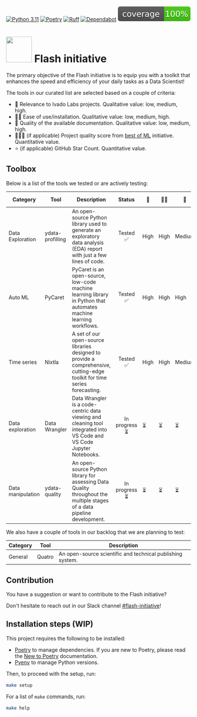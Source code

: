 [![Python 3.11](https://img.shields.io/badge/python-3.11-blue.svg)](https://www.python.org/downloads/release/python-3110/)
[![Poetry](https://img.shields.io/endpoint?url=https://python-poetry.org/badge/v0.json)](https://python-poetry.org/)
[![Ruff](https://img.shields.io/endpoint?url=https://raw.githubusercontent.com/astral-sh/ruff/main/assets/badge/v2.json)](https://github.com/astral-sh/ruff)
[![Dependabot](https://badgen.net/badge/Dependabot/enabled/green?icon=dependabot)](https://dependabot.com/)
![Coverage](coverage.svg)

<h1>
   <img src="https://github.com/user-attachments/assets/adc9f12a-7f98-4c93-b35d-f034f38c8030" width="70" height="70" > Flash initiative
</h1>

The primary objective of the Flash initiative is to equip you with a toolkit that enhances the speed and efficiency of your daily tasks as a Data Scientist!

The tools in our curated list are selected based on a couple of criteria:

- 👥 Relevance to Ivado Labs projects. Qualitative value: low, medium, high.
- 👨‍💻 Ease of use/installation. Qualitative value: low, medium, high.
- 📖 Quality of the available documentation. Qualitative value: low, medium, high.
- 🥇🥈🥉 (if applicable) Project quality score from [best of ML](https://github.com/ml-tooling/best-of-ml-python) initiative. Quantitative value.
- ⭐ (if applicable) GitHub Star Count. Quantitative value.

## Toolbox

Below is a list of the tools we tested or are actively testing:

| Category          | Tool         | Description                                                                                                               |     Status      | 👥       | 👨‍💻 | 📖 | 🥇🥈🥉 |  ⭐   | Quick tutorial    |
|-------------------|--------------|---------------------------------------------------------------------------------------------------------------------------|:---------------:|----------|-----|----|:------:|:----:|----------------------|
| Data Exploration | ydata-profilling | An open-source Python library used to generate an exploratory data analysis (EDA) report with just a few lines of code.|    Tested ✅     |   High |  High |  Medium |   35   | 13K  | Available [here](./notebooks/EDA/pandas-profiling/README.md) |
| Auto ML           | PyCaret      | PyCaret is an open-source, low-code machine learning library in Python that automates machine learning workflows.         |    Tested ✅     |   High |  High |  High |   37   | 8.6K | Available [here](./notebooks/ML/AutoML/PyCaret/README.md) |
| Time series       | Nixtla       | A set of our open-source libraries designed to provide a comprehensive, cutting-edge toolkit for time series forecasting. |  Tested ✅    | High | High | Medium |   34   | 3.6K |Available [here](./notebooks/ML/NixtlaREADME.md) |    |
| Data exploration  | Data Wrangler | Data Wrangler is a code-centric data viewing and cleaning tool integrated into VS Code and VS Code Jupyter Notebooks.     |  In progress ⏳  |  ⏳  | ⏳|⏳ |  N/A   | N/A  | Not available yet !     |
| Data manipulation | ydata-quality | An open-source Python library for assessing Data Quality throughout the multiple stages of a data pipeline development.   | In progress ⏳   |   ⏳ | ⏳ | ⏳ |  N/A   | 420  |  Not available yet !  |

We also have a couple of tools in our backlog that we are planning to test:

| Category         | Tool             | Description                                                                             |
|------------------|------------------|-----------------------------------------------------------------------------------------|
| General          | Quatro           | An open-source scientific and technical publishing system.                              |


## Contribution
You have a suggestion or want to contribute to the Flash initiative?

Don't hesitate to reach out in our Slack channel [#flash-initiative](https://ivadolabscommittee.slack.com/archives/C06QXHPRLMR)!

## Installation steps (WIP)

This project requires the following to be installed:
- [Poetry](https://python-poetry.org/docs/#installation) to manage dependencies. If you are new to Poetry, please read the [New to Poetry](docs/POETRY.md) documentation.
- [Pyenv](https://github.com/pyenv/pyenv?tab=readme-ov-file#installation) to manage Python versions.

Then, to proceed with the setup, run:
```bash
make setup
```

For a list of `make` commands, run:
```bash
make help
```
